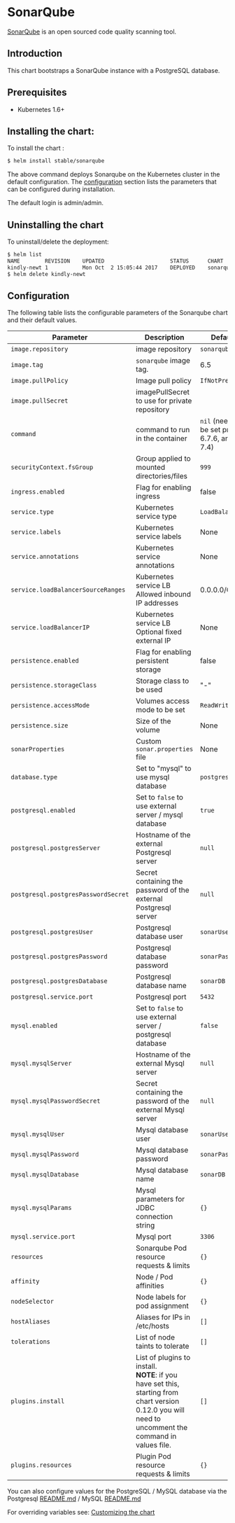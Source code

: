 # SonarQube

[SonarQube](https://www.sonarqube.org/) is an open sourced code quality scanning tool.

## Introduction

This chart bootstraps a SonarQube instance with a PostgreSQL database.

## Prerequisites

- Kubernetes 1.6+

## Installing the chart:

To install the chart :

```bash
$ helm install stable/sonarqube
```

The above command deploys Sonarqube on the Kubernetes cluster in the default configuration. The [configuration](#configuration) section lists the parameters that can be configured during installation.

The default login is admin/admin.

## Uninstalling the chart

To uninstall/delete the deployment:

```bash
$ helm list
NAME       	REVISION	UPDATED                 	STATUS  	CHART          	NAMESPACE
kindly-newt	1       	Mon Oct  2 15:05:44 2017	DEPLOYED	sonarqube-0.1.0	default
$ helm delete kindly-newt
```

## Configuration

The following table lists the configurable parameters of the Sonarqube chart and their default values.

| Parameter                           | Description                                                  | Default                                        |
| ----------------------------------- | ------------------------------------------------------------ | ---------------------------------------------- |
| `image.repository`                  | image repository                                             | `sonarqube`                                    |
| `image.tag`                         | `sonarqube` image tag.                                       | 6.5                                            |
| `image.pullPolicy`                  | Image pull policy                                            | `IfNotPresent`                                 |
| `image.pullSecret`                  | imagePullSecret to use for private repository                |                                                |
| `command`                           | command to run in the container                              | `nil` (need to be set prior to 6.7.6, and 7.4) |
| `securityContext.fsGroup`           | Group applied to mounted directories/files                   | `999`                                          |
| `ingress.enabled`                   | Flag for enabling ingress                                    | false                                          |
| `service.type`                      | Kubernetes service type                                      | `LoadBalancer`                                 |
| `service.labels`                    | Kubernetes service labels                                    | None                                           |
| `service.annotations`               | Kubernetes service annotations                               | None                                           |
| `service.loadBalancerSourceRanges`  | Kubernetes service LB Allowed inbound IP addresses           | 0.0.0.0/0                                      |
| `service.loadBalancerIP`            | Kubernetes service LB Optional fixed external IP             | None                                           |
| `persistence.enabled`               | Flag for enabling persistent storage                         | false                                          |
| `persistence.storageClass`          | Storage class to be used                                     | "-"                                            |
| `persistence.accessMode`            | Volumes access mode to be set                                | `ReadWriteOnce`                                |
| `persistence.size`                  | Size of the volume                                           | None                                           |
| `sonarProperties`                   | Custom `sonar.properties` file                               | None                                           |
| `database.type`                     | Set to "mysql" to use mysql database                         | `postgresql`                                   |
| `postgresql.enabled`                | Set to `false` to use external server / mysql database       | `true`                                         |
| `postgresql.postgresServer`         | Hostname of the external Postgresql server                   | `null`                                         |
| `postgresql.postgresPasswordSecret` | Secret containing the password of the external Postgresql server | `null`                                         |
| `postgresql.postgresUser`           | Postgresql database user                                     | `sonarUser`                                    |
| `postgresql.postgresPassword`       | Postgresql database password                                 | `sonarPass`                                    |
| `postgresql.postgresDatabase`       | Postgresql database name                                     | `sonarDB`                                      |
| `postgresql.service.port`           | Postgresql port                                              | `5432`                                         |
| `mysql.enabled`                     | Set to `false` to use external server / postgresql database  | `false`                                        |
| `mysql.mysqlServer`                 | Hostname of the external Mysql server                        | `null`                                         |
| `mysql.mysqlPasswordSecret`         | Secret containing the password of the external Mysql server  | `null`                                         |
| `mysql.mysqlUser`                   | Mysql database user                                          | `sonarUser`                                    |
| `mysql.mysqlPassword`               | Mysql database password                                      | `sonarPass`                                    |
| `mysql.mysqlDatabase`               | Mysql database name                                          | `sonarDB`                                      |
| `mysql.mysqlParams`                 | Mysql parameters for JDBC connection string                  | `{}`                                           |
| `mysql.service.port`                | Mysql port                                                   | `3306`                                         |
| `resources`                         | Sonarqube Pod resource requests & limits                     | `{}`                                           |
| `affinity`                          | Node / Pod affinities                                        | `{}`                                           |
| `nodeSelector`                      | Node labels for pod assignment                               | `{}`                                           |
| `hostAliases`                       | Aliases for IPs in /etc/hosts                                | `[]`                                           |
| `tolerations`                       | List of node taints to tolerate                              | `[]`                                           |
| `plugins.install`                   | List of plugins to install. <br />**NOTE**: if you have set this, starting from chart version 0.12.0 you will need to uncomment the command in values file. | `[]`                                           |
| `plugins.resources`                 | Plugin Pod resource requests & limits                        | `{}`                                           |

You can also configure values for the PostgreSQL / MySQL database via the Postgresql [README.md](https://github.com/kubernetes/charts/blob/master/stable/postgresql/README.md) / MySQL [README.md](https://github.com/kubernetes/charts/blob/master/stable/mysql/README.md)

For overriding variables see: [Customizing the chart](https://docs.helm.sh/using_helm/#customizing-the-chart-before-installing)

